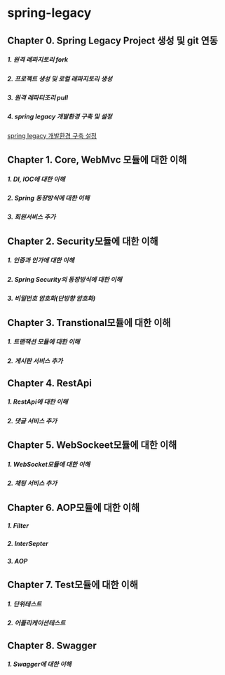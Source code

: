 # spring-legacy

## Chapter 0. Spring Legacy Project 생성 및 git 연동
##### 1. 원격 레파지토리 fork
##### 2. 프로젝트 생성 및 로컬 레파지토리 생성
##### 3. 원격 레파티조리 pull
##### 4. spring legacy 개발환경 구축 및 설정
[spring legacy 개발환경 구축 설정](https://organization-bht.gitbook.io/khmkm/framework/spring/spring-legacy)

## Chapter 1. Core, WebMvc 모듈에 대한 이해
##### 1. DI, IOC에 대한 이해
##### 2. Spring 동장방식에 대한 이해
##### 3. 회원서비스 추가

## Chapter 2. Security모듈에 대한 이해 
##### 1. 인증과 인가에 대한 이해
##### 2. Spring Security의 동장방식에 대한 이해
##### 3. 비밀번호 암호화(단방향 암호화)

## Chapter 3. Transtional모듈에 대한 이해
##### 1. 트랜잭션 모듈에 대한 이해
##### 2. 게시판 서비스 추가

## Chapter 4. RestApi
##### 1. RestApi에 대한 이해
##### 2. 댓글 서비스 추가

## Chapter 5. WebSockeet모듈에 대한 이해
##### 1. WebSocket모듈에 대한 이해
##### 2. 채팅 서비스 추가

## Chapter 6. AOP모듈에 대한 이해
##### 1. Filter
##### 2. InterSepter
##### 3. AOP

## Chapter 7. Test모듈에 대한 이해 
##### 1. 단위테스트
##### 2. 어플리케이션테스트

## Chapter 8. Swagger  
##### 1. Swagger에 대한 이해





